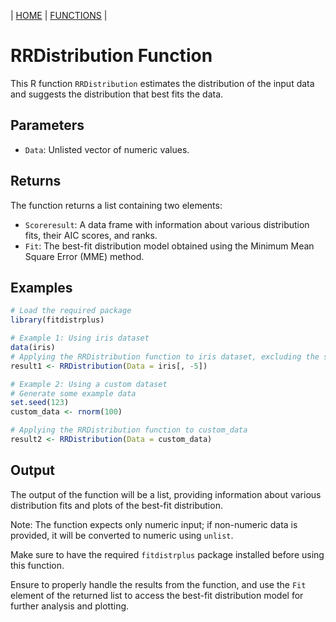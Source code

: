 | [HOME](https://github.com/Rrtk2/RRLab)  |  [FUNCTIONS](https://github.com/Rrtk2/RRLab/blob/master/docs/Functions/FunctionsOverview.md)  | 

# RRDistribution Function

This R function `RRDistribution` estimates the distribution of the input data and suggests the distribution that best fits the data.

## Parameters
- `Data`: Unlisted vector of numeric values.

## Returns
The function returns a list containing two elements:
- `Scoreresult`: A data frame with information about various distribution fits, their AIC scores, and ranks.
- `Fit`: The best-fit distribution model obtained using the Minimum Mean Square Error (MME) method.

## Examples
```R
# Load the required package
library(fitdistrplus)

# Example 1: Using iris dataset
data(iris)
# Applying the RRDistribution function to iris dataset, excluding the species column (column 5)
result1 <- RRDistribution(Data = iris[, -5])

# Example 2: Using a custom dataset
# Generate some example data
set.seed(123)
custom_data <- rnorm(100)

# Applying the RRDistribution function to custom_data
result2 <- RRDistribution(Data = custom_data)
```

## Output
The output of the function will be a list, providing information about various distribution fits and plots of the best-fit distribution.

Note: The function expects only numeric input; if non-numeric data is provided, it will be converted to numeric using `unlist`.

Make sure to have the required `fitdistrplus` package installed before using this function.

Ensure to properly handle the results from the function, and use the `Fit` element of the returned list to access the best-fit distribution model for further analysis and plotting.